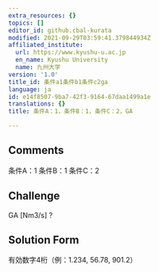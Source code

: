 ```yaml
---
extra_resources: {}
topics: []
editor_id: github.cbal-kurata
modified: 2021-09-29T03:59:41.379844934Z
affiliated_institute:
  url: https://www.kyushu-u.ac.jp
  en_name: Kyushu University
  name: 九州大学
version: '1.0'
title_id: 条件a1条件b1条件c2ga
language: ja
id: e14f8507-9ba7-42f3-9164-67daa1499a1e
translations: {}
title: 条件A：1，条件B：1，条件C：2，GA

---
```


## Comments
条件A：1
条件B：1
条件C：2

## Challenge
GA [Nm3/s] ?

## Solution Form
有効数字4桁（例：1.234,  56.78,  901.2）




